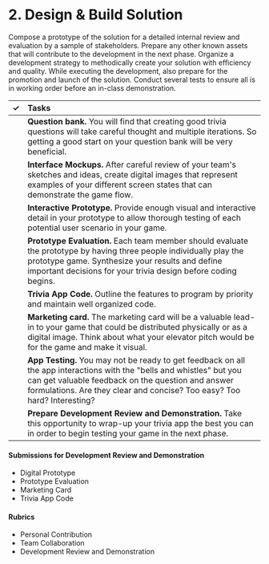 # 2. Design & Build Solution

Compose a prototype of the solution for a detailed internal review and evaluation by a sample of stakeholders. Prepare any other known assets that will contribute to the development in the next phase. Organize a development strategy to methodically create your solution with efficiency and quality. While executing the development, also prepare for the promotion and launch of the solution. Conduct several tests to ensure all is in working order before an in-class demonstration.

| ✓ | Tasks |
| :---: | :--- |
|  | **Question bank.** You will find that creating good trivia questions will take careful thought and multiple iterations. So getting a good start on your question bank will be very beneficial. |
|  | **Interface Mockups.** After careful review of your team's sketches and ideas, create digital images that represent examples of your different screen states that can demonstrate the game flow. |
|  | **Interactive Prototype.** Provide enough visual and interactive detail in your prototype to allow thorough testing of each potential user scenario in your game. |
|  | **Prototype Evaluation.** Each team member should evaluate the prototype by having three people individually play the prototype game. Synthesize your results and define important decisions for your trivia design before coding begins. |
|  | **Trivia App Code.** Outline the features to program by priority and maintain well organized code. |
|  | **Marketing card.** The marketing card will be a valuable lead-in to your game that could be distributed physically or as a digital image. Think about what your elevator pitch would be for the game and make it visual. |
|  | **App Testing.** You may not be ready to get feedback on all the app interactions with the "bells and whistles" but you can get valuable feedback on the question and answer formulations. Are they clear and concise? Too easy? Too hard? Interesting? |
|  | **Prepare Development Review and Demonstration.** Take this opportunity to wrap-up your trivia app the best you can in order to begin testing your game in the next phase. |

#### **Submissions for Development Review and Demonstration**

* Digital Prototype
* Prototype Evaluation
* Marketing Card
* Trivia App Code

#### **Rubrics**

* Personal Contribution
* Team Collaboration
* Development Review and Demonstration

